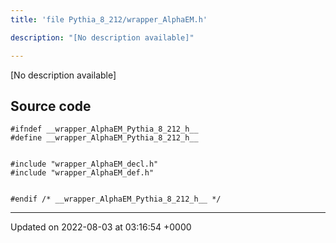 ```yaml
---
title: 'file Pythia_8_212/wrapper_AlphaEM.h'

description: "[No description available]"

---
```







[No description available]




## Source code

```
#ifndef __wrapper_AlphaEM_Pythia_8_212_h__
#define __wrapper_AlphaEM_Pythia_8_212_h__


#include "wrapper_AlphaEM_decl.h"
#include "wrapper_AlphaEM_def.h"


#endif /* __wrapper_AlphaEM_Pythia_8_212_h__ */
```


-------------------------------

Updated on 2022-08-03 at 03:16:54 +0000
